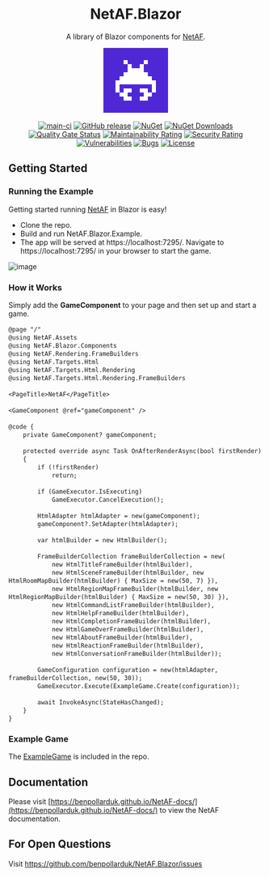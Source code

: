 <div align="center">

# NetAF.Blazor

A library of Blazor components for [NetAF](http://www.github.com/benpollarduk/netaf).

![icon](.nuget/Icon.bmp)

[![main-ci](https://github.com/benpollarduk/NetAF.Blazor/actions/workflows/main-ci.yml/badge.svg)](https://github.com/benpollarduk/NetAF.Blazor/actions/workflows/main-ci.yml)
[![GitHub release](https://img.shields.io/github/release/benpollarduk/NetAF.Blazor.svg)](https://github.com/benpollarduk/NetAF.Blazor/releases)
[![NuGet](https://img.shields.io/nuget/v/netaf.blazor.svg)](https://www.nuget.org/packages/netaf.blazor/)
[![NuGet Downloads](https://img.shields.io/nuget/dt/netaf.blazor)](https://www.nuget.org/packages/netaf.blazor/)
[![Quality Gate Status](https://sonarcloud.io/api/project_badges/measure?project=benpollarduk_NetAF.Blazor&metric=alert_status)](https://sonarcloud.io/summary/new_code?id=benpollarduk_NetAF.Blazor)
[![Maintainability Rating](https://sonarcloud.io/api/project_badges/measure?project=benpollarduk_NetAF.Blazor&metric=sqale_rating)](https://sonarcloud.io/summary/new_code?id=benpollarduk_NetAF.Blazor)
[![Security Rating](https://sonarcloud.io/api/project_badges/measure?project=benpollarduk_NetAF.Blazor&metric=security_rating)](https://sonarcloud.io/summary/new_code?id=benpollarduk_NetAF.Blazor)
[![Vulnerabilities](https://sonarcloud.io/api/project_badges/measure?project=benpollarduk_NetAF.Blazor&metric=vulnerabilities)](https://sonarcloud.io/summary/new_code?id=benpollarduk_NetAF.Blazor)
[![Bugs](https://sonarcloud.io/api/project_badges/measure?project=benpollarduk_NetAF.Blazor&metric=bugs)](https://sonarcloud.io/summary/new_code?id=benpollarduk_NetAF.Blazor)
[![License](https://img.shields.io/github/license/benpollarduk/NetAF.Blazor.svg)](https://opensource.org/licenses/MIT)

</div>

## Getting Started

### Running the Example
Getting started running [NetAF](https://github.com/benpollarduk/NetAF/) in Blazor is easy!

* Clone the repo.
* Build and run NetAF.Blazor.Example.
* The app will be served at https://localhost:7295/. Navigate to https://localhost:7295/ in your browser to start the game.

![image](https://github.com/user-attachments/assets/c2d482f4-6137-4f7f-80be-a6ef839fd973)

### How it Works
Simply add the **GameComponent** to your page and then set up and start a game.

```
@page "/"
@using NetAF.Assets
@using NetAF.Blazor.Components
@using NetAF.Rendering.FrameBuilders
@using NetAF.Targets.Html
@using NetAF.Targets.Html.Rendering
@using NetAF.Targets.Html.Rendering.FrameBuilders

<PageTitle>NetAF</PageTitle>

<GameComponent @ref="gameComponent" />

@code {
    private GameComponent? gameComponent;

    protected override async Task OnAfterRenderAsync(bool firstRender)
    {
        if (!firstRender)
            return;

        if (GameExecutor.IsExecuting)
            GameExecutor.CancelExecution();

        HtmlAdapter htmlAdapter = new(gameComponent);
        gameComponent?.SetAdapter(htmlAdapter);

        var htmlBuilder = new HtmlBuilder();

        FrameBuilderCollection frameBuilderCollection = new(
            new HtmlTitleFrameBuilder(htmlBuilder),
            new HtmlSceneFrameBuilder(htmlBuilder, new HtmlRoomMapBuilder(htmlBuilder) { MaxSize = new(50, 7) }),
            new HtmlRegionMapFrameBuilder(htmlBuilder, new HtmlRegionMapBuilder(htmlBuilder) { MaxSize = new(50, 30) }),
            new HtmlCommandListFrameBuilder(htmlBuilder),
            new HtmlHelpFrameBuilder(htmlBuilder),
            new HtmlCompletionFrameBuilder(htmlBuilder),
            new HtmlGameOverFrameBuilder(htmlBuilder),
            new HtmlAboutFrameBuilder(htmlBuilder),
            new HtmlReactionFrameBuilder(htmlBuilder),
            new HtmlConversationFrameBuilder(htmlBuilder));

        GameConfiguration configuration = new(htmlAdapter, frameBuilderCollection, new(50, 30));
        GameExecutor.Execute(ExampleGame.Create(configuration));

        await InvokeAsync(StateHasChanged);
    }
}
```
### Example Game
The [ExampleGame](NetAF.Blazor.Example/ExampleGame.cs) is included in the repo.

## Documentation
Please visit [https://benpollarduk.github.io/NetAF-docs/](https://benpollarduk.github.io/NetAF-docs/) to view the NetAF documentation.

## For Open Questions
Visit https://github.com/benpollarduk/NetAF.Blazor/issues
